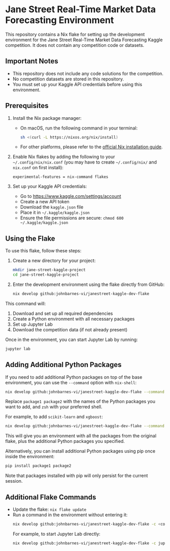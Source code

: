# Jane Street Real-Time Market Data Forecasting Environment

This repository contains a Nix flake for setting up the development environment for the Jane Street Real-Time Market Data Forecasting Kaggle competition. It does not contain any competition code or datasets.

## Important Notes

- This repository does not include any code solutions for the competition.
- No competition datasets are stored in this repository.
- You must set up your Kaggle API credentials before using this environment.

## Prerequisites

1. Install the Nix package manager:
   - On macOS, run the following command in your terminal:
     ```bash
     sh <(curl -L https://nixos.org/nix/install)
     ```
   - For other platforms, please refer to the [official Nix installation guide](https://nixos.org/download.html).

2. Enable Nix flakes by adding the following to your `~/.config/nix/nix.conf` (you may have to create `~/.config/nix/` and `nix.conf` on first install):
   ```
   experimental-features = nix-command flakes
   ```
3. Set up your Kaggle API credentials:
   - Go to https://www.kaggle.com/settings/account
   - Create a new API token
   - Download the `kaggle.json` file
   - Place it in `~/.kaggle/kaggle.json`
   - Ensure the file permissions are secure: `chmod 600 ~/.kaggle/kaggle.json`

## Using the Flake

To use this flake, follow these steps:

1. Create a new directory for your project:
   ```bash
   mkdir jane-street-kaggle-project
   cd jane-street-kaggle-project
   ```

2. Enter the development environment using the flake directly from GitHub:
   ```bash
   nix develop github:johnbarnes-vi/janestreet-kaggle-dev-flake
   ```

This command will:
1. Download and set up all required dependencies
2. Create a Python environment with all necessary packages
3. Set up Jupyter Lab
4. Download the competition data (if not already present)

Once in the environment, you can start Jupyter Lab by running:

```bash
jupyter lab
```

## Adding Additional Python Packages

If you need to add additional Python packages on top of the base environment, you can use the `--command` option with `nix-shell`:

```bash
nix develop github:johnbarnes-vi/janestreet-kaggle-dev-flake --command "nix-shell -p 'python3.withPackages(ps: with ps; [ package1 package2 ])' --run zsh"
```

Replace `package1 package2` with the names of the Python packages you want to add, and `zsh` with your preferred shell.

For example, to add `scikit-learn` and `xgboost`:

```bash
nix develop github:johnbarnes-vi/janestreet-kaggle-dev-flake --command "nix-shell -p 'python3.withPackages(ps: with ps; [ scikit-learn xgboost ])' --run zsh"
```

This will give you an environment with all the packages from the original flake, plus the additional Python packages you specified.

Alternatively, you can install additional Python packages using pip once inside the environment:

```bash
pip install package1 package2
```

Note that packages installed with pip will only persist for the current session.

## Additional Flake Commands

- Update the flake: `nix flake update`
- Run a command in the environment without entering it:
  ```bash
  nix develop github:johnbarnes-vi/janestreet-kaggle-dev-flake -c <command>
  ```
  For example, to start Jupyter Lab directly:
  ```bash
  nix develop github:johnbarnes-vi/janestreet-kaggle-dev-flake -c jupyter lab
  ```